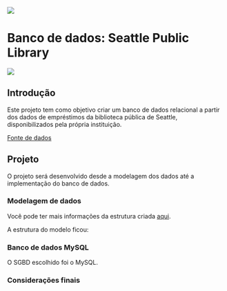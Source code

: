 ![](https://img.shields.io/static/v1?label=STATUS&message=EM%20CONSTRU%C3%87%C3%83O&color=%3CCOLOR%3E)

# Banco de dados: Seattle Public Library
![](https://cdn.vox-cdn.com/thumbor/7LKEMiUgFadKjqsCT7Fb8r_UjUw=/0x0:3456x2304/920x613/filters:focal(1452x876:2004x1428):format(webp)/cdn.vox-cdn.com/uploads/chorus_image/image/60461659/shutterstock_714320911.0.jpg)

## Introdução

Este projeto tem como objetivo criar um banco de dados relacional a partir dos dados de empréstimos da biblioteca pública de Seattle, disponibilizados pela própria instituição.

[Fonte de dados](https://data.seattle.gov/Community/Checkouts-By-Title-Physical-Items-/5src-czff)

## Projeto

O projeto será desenvolvido desde a modelagem dos dados até a implementação do banco de dados.

### Modelagem de dados

Você pode ter mais informações da estrutura criada [aqui](https://github.com/FranciscoFoz/Banco-de-dados-Seattle-Public-Library/tree/main/Modelagem%20de%20dados).

A estrutura do modelo ficou:


### Banco de dados MySQL

O SGBD escolhido foi o MySQL.

### Considerações finais
